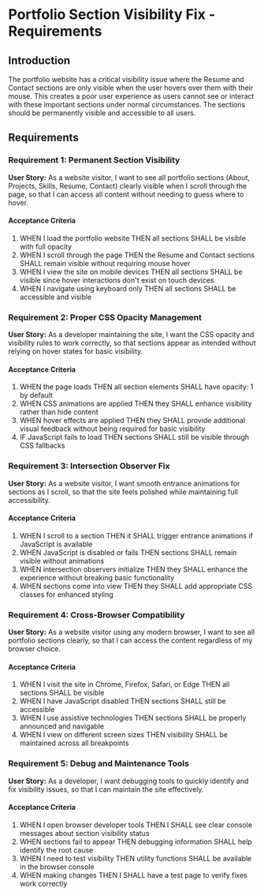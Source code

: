 # Portfolio Section Visibility Fix - Requirements

## Introduction

The portfolio website has a critical visibility issue where the Resume and Contact sections are only visible when the user hovers over them with their mouse. This creates a poor user experience as users cannot see or interact with these important sections under normal circumstances. The sections should be permanently visible and accessible to all users.

## Requirements

### Requirement 1: Permanent Section Visibility

**User Story:** As a website visitor, I want to see all portfolio sections (About, Projects, Skills, Resume, Contact) clearly visible when I scroll through the page, so that I can access all content without needing to guess where to hover.

#### Acceptance Criteria

1. WHEN I load the portfolio website THEN all sections SHALL be visible with full opacity
2. WHEN I scroll through the page THEN the Resume and Contact sections SHALL remain visible without requiring mouse hover
3. WHEN I view the site on mobile devices THEN all sections SHALL be visible since hover interactions don't exist on touch devices
4. WHEN I navigate using keyboard only THEN all sections SHALL be accessible and visible

### Requirement 2: Proper CSS Opacity Management

**User Story:** As a developer maintaining the site, I want the CSS opacity and visibility rules to work correctly, so that sections appear as intended without relying on hover states for basic visibility.

#### Acceptance Criteria

1. WHEN the page loads THEN all section elements SHALL have opacity: 1 by default
2. WHEN CSS animations are applied THEN they SHALL enhance visibility rather than hide content
3. WHEN hover effects are applied THEN they SHALL provide additional visual feedback without being required for basic visibility
4. IF JavaScript fails to load THEN sections SHALL still be visible through CSS fallbacks

### Requirement 3: Intersection Observer Fix

**User Story:** As a website visitor, I want smooth entrance animations for sections as I scroll, so that the site feels polished while maintaining full accessibility.

#### Acceptance Criteria

1. WHEN I scroll to a section THEN it SHALL trigger entrance animations if JavaScript is available
2. WHEN JavaScript is disabled or fails THEN sections SHALL remain visible without animations
3. WHEN intersection observers initialize THEN they SHALL enhance the experience without breaking basic functionality
4. WHEN sections come into view THEN they SHALL add appropriate CSS classes for enhanced styling

### Requirement 4: Cross-Browser Compatibility

**User Story:** As a website visitor using any modern browser, I want to see all portfolio sections clearly, so that I can access the content regardless of my browser choice.

#### Acceptance Criteria

1. WHEN I visit the site in Chrome, Firefox, Safari, or Edge THEN all sections SHALL be visible
2. WHEN I have JavaScript disabled THEN sections SHALL still be accessible
3. WHEN I use assistive technologies THEN sections SHALL be properly announced and navigable
4. WHEN I view on different screen sizes THEN visibility SHALL be maintained across all breakpoints

### Requirement 5: Debug and Maintenance Tools

**User Story:** As a developer, I want debugging tools to quickly identify and fix visibility issues, so that I can maintain the site effectively.

#### Acceptance Criteria

1. WHEN I open browser developer tools THEN I SHALL see clear console messages about section visibility status
2. WHEN sections fail to appear THEN debugging information SHALL help identify the root cause
3. WHEN I need to test visibility THEN utility functions SHALL be available in the browser console
4. WHEN making changes THEN I SHALL have a test page to verify fixes work correctly